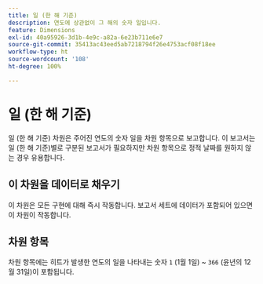 ```yaml
---
title: 일 (한 해 기준)
description: 연도에 상관없이 그 해의 숫자 일입니다.
feature: Dimensions
exl-id: 40a95926-3d1b-4e9c-a82a-6e23b711e6e7
source-git-commit: 35413ac43eed5ab7218794f26e4753acf08f18ee
workflow-type: ht
source-wordcount: '108'
ht-degree: 100%

---
```


# 일 (한 해 기준)

일 (한 해 기준) 차원은 주어진 연도의 숫자 일을 차원 항목으로 보고합니다. 이 보고서는 일 (한 해 기준)별로 구분된 보고서가 필요하지만 차원 항목으로 정적 날짜를 원하지 않는 경우 유용합니다.

## 이 차원을 데이터로 채우기

이 차원은 모든 구현에 대해 즉시 작동합니다. 보고서 세트에 데이터가 포함되어 있으면 이 차원이 작동합니다.

## 차원 항목

차원 항목에는 히트가 발생한 연도의 일을 나타내는 숫자 `1` (1월 1일) ~ `366` (윤년의 12월 31일)이 포함됩니다.
